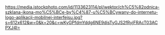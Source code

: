 


https://media.istockphoto.com/id/1133623114/pl/wektor/ch%C5%82odnica-szklana-ikona-mo%C5%BCe-by%C4%87-u%C5%BCywany-do-internetu-logo-aplikacji-mobilnej-interfejsu.jpg?s=612x612&w=0&k=20&c=wKyGPfdmYddg6NE9disTyGJS2fRyjFRAcT03ACPXJ4I=